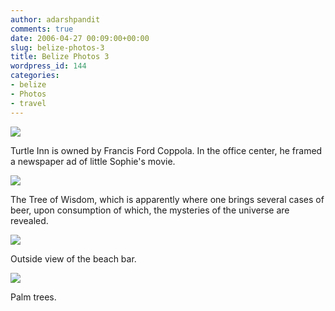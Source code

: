 ```yaml
---
author: adarshpandit
comments: true
date: 2006-04-27 00:09:00+00:00
slug: belize-photos-3
title: Belize Photos 3
wordpress_id: 144
categories:
- belize
- Photos
- travel
---
```


[![](http://photos1.blogger.com/blogger/5119/270/320/IMG_3890.jpg)](http://photos1.blogger.com/blogger/5119/270/640/IMG_3890.jpg)   
  
Turtle Inn is owned by Francis Ford Coppola. In the office center, he framed a newspaper ad of little Sophie's movie.   
  
[![](http://photos1.blogger.com/blogger/5119/270/320/IMG_3891.jpg)](http://photos1.blogger.com/blogger/5119/270/640/IMG_3891.jpg)   
  
The Tree of Wisdom, which is apparently where one brings several cases of beer, upon consumption of which, the mysteries of the universe are revealed.   
  
[![](http://photos1.blogger.com/blogger/5119/270/320/IMG_3892.jpg)](http://photos1.blogger.com/blogger/5119/270/640/IMG_3892.jpg)   
  
Outside view of the beach bar.   
  
[![](http://photos1.blogger.com/blogger/5119/270/320/IMG_3903.jpg)](http://photos1.blogger.com/blogger/5119/270/640/IMG_3903.jpg)   
  
Palm trees.
